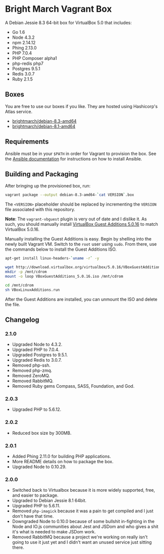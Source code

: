 # Bright March Vagrant Box
A Debian Jessie 8.3 64-bit box for VirtualBox 5.0 that includes:

* Go 1.6
* Node 4.3.2
* npm 2.14.12
* Phing 2.13.0
* PHP 7.0.4
* PHP Composer alpha1
* php-redis php7
* Postgres 9.5.1
* Redis 3.0.7
* Ruby 2.1.5

## Boxes
You are free to use our boxes if you like. They are hosted using Hashicorp's Atlas service.

* [brightmarch/debian-8.3-amd64](https://atlas.hashicorp.com/brightmarch/boxes/debian-8.3-amd64)
* [brightmarch/debian-8.1-amd64](https://atlas.hashicorp.com/brightmarch/boxes/debian-8.1-amd64)

## Requirements
Ansible must be in your `$PATH` in order for Vagrant to provision the box. See the [Ansible documentation](http://docs.ansible.com/intro_installation.html) for instructions on how to install Ansible.

## Building and Packaging
After bringing up the provisioned box, run:

```sh
vagrant package --output debian-8.3-amd64-`cat VERSION`.box
```

The `<VERSION>` placeholder should be replaced by incrementing the `VERSION` file associated with this repository.

**Note**: The `vagrant-vbguest` plugin is very out of date and I dislike it. As such, you should manually install [VirtualBox Guest Additions 5.0.16](http://download.virtualbox.org/virtualbox/5.0.16/VBoxGuestAdditions_5.0.16.iso) to match VirtualBox 5.0.16.

Manually installing the Guest Additions is easy. Begin by shelling into the newly built Vagrant VM. Switch to the `root` user using `sudo`. From there, use the commands below to install the Guest Additions ISO.

```sh
apt-get install linux-headers-`uname -r` -y

wget http://download.virtualbox.org/virtualbox/5.0.16/VBoxGuestAdditions_5.0.16.iso
mkdir -p /mnt/cdrom
mount -o loop VBoxGuestAdditions_5.0.16.iso /mnt/cdrom

cd /mnt/cdrom
sh VBoxLinuxAdditions.run
```

After the Guest Additions are installed, you can unmount the ISO and delete the file.

## Changelog

### 2.1.0
* Upgraded Node to 4.3.2.
* Upgraded PHP to 7.0.4.
* Upgraded Postgres to 9.5.1.
* Upgraded Redis to 3.0.7.
* Removed php-ssh.
* Removed php-zmq.
* Removed ZeroMQ.
* Removed RabbitMQ.
* Removed Ruby gems Compass, SASS, Foundation, and God.

### 2.0.3
* Upgraded PHP to 5.6.12.

### 2.0.2
* Reduced box size by 300MB.

### 2.0.1
* Added Phing 2.11.0 for building PHP applications.
* More README details on how to package the box.
* Upgraded Node to 0.10.29.

### 2.0.0
* Switched back to Virtualbox because it is more widely supported, free, and easier to package.
* Upgraded to Debian Jessie 8.1 64bit.
* Upgraded PHP to 5.6.11.
* Removed `php-imagick` because it was a pain to get compiled and I just don't have that time.
* Downgraded Node to 0.10.0 because of some bullshit in-fighting in the Node and IO.js communities about Jest and JSDom and who gives a shit it's what is needed to make JSDom work. 
* Removed RabbitMQ because a project we're working on really isn't going to use it just yet and I didn't want an unused service just sitting there.
